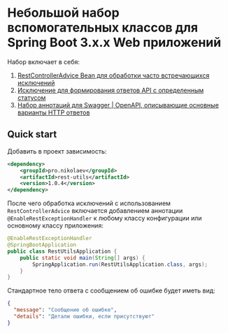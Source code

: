 # Небольшой набор вспомогательных классов для Spring Boot 3.x.x Web приложений

Набор включает в себя:

1. [RestControllerAdvice Bean для обработки часто встречающихся исключений](https://github.com/realimp/rest-utils/wiki/Quick-Start)
2. [Исключение для формирования ответов API с определенным статусом](https://github.com/realimp/rest-utils/wiki/ApiException)
3. [Набор аннотаций для Swagger | OpenAPI, описывающие основные варианты HTTP ответов](https://github.com/realimp/rest-utils/wiki/Аннотации-для-Swagger-%7C-OpenApi)

## Quick start

Добавить в проект зависимость:

```xml
<dependency>
    <groupId>pro.nikolaev</groupId>
    <artifactId>rest-utils</artifactId>
    <version>1.0.4</version>
</dependency>
```

После чего обработка исключений с использованием `RestControllerAdvice` включается добавлением аннотации 
`@EnableRestExceptionHandler` к любому классу конфигурации или основному классу приложения:

```java
@EnableRestExceptionHandler
@SpringBootApplication
public class RestUtilsApplication {
    public static void main(String[] args) {
        SpringApplication.run(RestUtilsApplication.class, args);
    }
}
```

Стандартное тело ответа с сообщением об ошибке будет иметь вид:

```json
{
  "message": "Сообщение об ошибке",
  "details": "Детали ошибки, если присутствуют"
}
```
